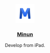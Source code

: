 <p align="center">
    <a href="https://minun.dev">
        <img src="https://raw.githubusercontent.com/surreyhq/community/main/assets/app-logo.png" height="60">
        <h3 align="center">Minun</h3>
    </a>
    <p align="center">Develop from iPad.</p>
</p>